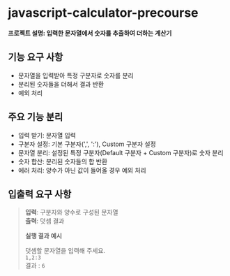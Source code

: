 # javascript-calculator-precourse

**프로젝트 설명: 입력한 문자열에서 숫자를 추출하여 더하는 계산기**

## 기능 요구 사항
- 문자열을 입력받아 특정 구분자로 숫자를 분리
- 분리된 숫자들을 더해서 결과 반환
- 예외 처리

## 주요 기능 분리
- 입력 받기: 문자열 입력
- 구분자 설정: 기본 구분자(',', ':'), Custom 구분자 설정
- 문자열 분리: 설정된 특정 구분자(Default 구분자 + Custom 구분자)로 숫자 분리
- 숫자 합산: 분리된 숫자들의 합 반환
- 에러 처리: 양수가 아닌 값이 들어올 경우 예외 처리

## 입출력 요구 사항
> **입력**: 구분자와 양수로 구성된 문자열  
> **출력**: 덧셈 결과  
>   
> **실행 결과 예시**  
>   
> 덧셈할 문자열을 입력해 주세요.  
> `1,2:3`  
> 결과 : `6`